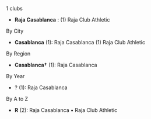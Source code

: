 1 clubs

- **Raja Casablanca** : (1) Raja Club Athletic




By City

- **Casablanca** (1): Raja Casablanca  (1) Raja Club Athletic




By Region

- **Casablanca†** (1):   Raja Casablanca




By Year

- ? (1):   Raja Casablanca






By A to Z

- **R** (2): Raja Casablanca • Raja Club Athletic





